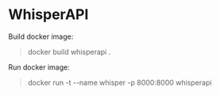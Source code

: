 # WhisperAPI

Build docker image:

> docker build whisperapi .

Run docker image:

> docker run -t --name whisper -p 8000:8000 whisperapi